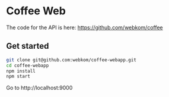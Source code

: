 # Coffee Web

The code for the API is here: https://github.com/webkom/coffee

## Get started
```bash
git clone git@github.com:webkom/coffee-webapp.git
cd coffee-webapp
npm install
npm start
```
Go to http://localhost:9000
